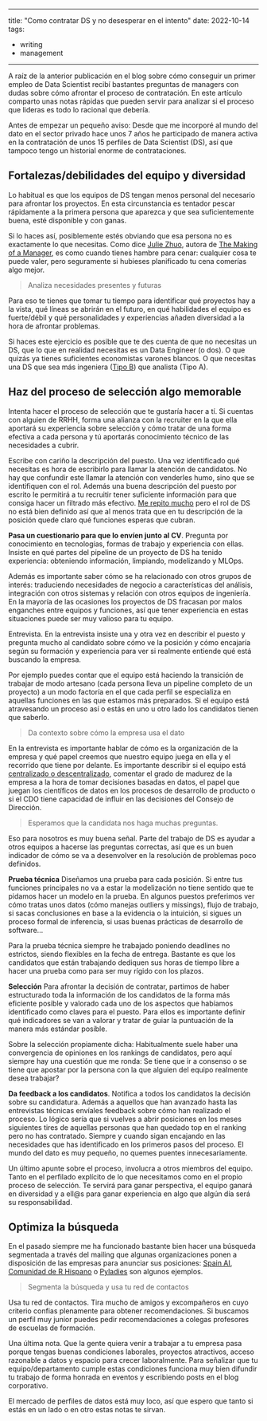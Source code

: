 
---
title: "Como contratar DS y no desesperar en el intento"
date: 2022-10-14
tags: 
- writing
- management
---

A raíz de la anterior publicación en el blog sobre cómo conseguir un primer empleo de Data Scientist recibí bastantes preguntas de managers con dudas sobre cómo afrontar el proceso de contratación. En este artículo comparto unas notas rápidas que pueden servir para analizar si el proceso que lideras es todo lo racional que debería.

Antes de empezar un pequeño aviso: Desde que me incorporé al mundo del dato en el sector privado hace unos 7 años he participado de manera activa en la contratación de unos 15 perfiles de Data Scientist (DS), así que tampoco tengo un historial enorme de contrataciones. 

## Fortalezas/debilidades del equipo y diversidad

Lo habitual es que los equipos de DS tengan menos personal del necesario para afrontar los proyectos. En esta circunstancia es tentador pescar rápidamente a la primera persona que aparezca y que sea suficientemente buena, esté disponible y con ganas. 

Si lo haces así, posiblemente estés obviando que esa persona no es exactamente lo que necesitas. Como dice [Julie Zhuo](https://twitter.com/joulee), autora de [The Making of a Manager](https://fellow.app/blog/management/julie-zhuo-the-making-of-a-manager/), es como cuando tienes hambre para cenar: cualquier cosa te puede valer, pero seguramente si hubieses planificado tu cena comerías algo mejor.

> Analiza necesidades presentes y futuras

Para eso te tienes que tomar tu tiempo para identificar qué proyectos hay a la vista, qué líneas se abrirán en el futuro, en qué habilidades el equipo es fuerte/débil y qué personalidades y experiencias añaden diversidad a la hora de afrontar problemas.

Si haces este ejercicio es posible que te des cuenta de que no necesitas un DS, que lo que en realidad necesitas es un Data Engineer (o dos). O que quizás ya tienes suficientes economistas varones blancos. O que necesitas una DS que sea más ingeniera ([Tipo B](https://medium.com/@jamesdensmore/there-are-two-types-of-data-scientists-and-two-types-of-problems-to-solve-a149a0148e64)) que analista (Tipo A).

## Haz del proceso de selección algo memorable

Intenta hacer el proceso de selección que te gustaría hacer a tí. Si cuentas con alguien de RRHH, forma una alianza con la recruiter en la que ella aportará su experiencia sobre selección y cómo tratar de una forma efectiva a cada persona y tú aportarás conocimiento técnico de las necesidades a cubrir.

Escribe con cariño la descripción del puesto. Una vez identificado qué necesitas es hora de escribirlo para llamar la atención de candidatos. No hay que confundir este llamar la atención con venderles humo, sino que se identifiquen con el rol. Además una buena descripción del puesto por escrito le permitirá a tu recruitir tener suficiente información para que consiga hacer un filtrado más efectivo. [Me repito mucho](https://twitter.com/pelayoarbues/status/1273864002473517056?s=20&t=Ed2hTBGHS9I0IVefG0XExg) pero el rol de DS no está bien definido así que al menos trata que en tu descripción de la posición quede claro qué funciones esperas que cubran.

**Pasa un cuestionario para que lo envíen junto al CV**. Pregunta por conocimiento en tecnologías, formas de trabajo y experiencia con ellas. Insiste en qué partes del pipeline de un proyecto de DS ha tenido experiencia: obteniendo información, limpiando, modelizando y MLOps.

Además es importante saber cómo se ha relacionado con otros grupos de interés: traduciendo necesidades de negocio a características del análisis, integración con otros sistemas y relación con otros equipos de ingeniería. En la mayoría de las ocasiones los proyectos de DS fracasan por malos enganches entre equipos y funciones, así que tener experiencia en estas situaciones puede ser muy valioso para tu equipo.

Entrevista. En la entrevista insiste una y otra vez en describir el puesto y pregunta mucho al candidato sobre cómo ve la posición y cómo encajaría según su formación y experiencia para ver si realmente entiende qué está buscando la empresa.
  
Por ejemplo puedes contar que el equipo está haciendo la transición de trabajar de modo artesano (cada persona lleva un pipeline completo de un proyecto) a un modo factoría en el que cada perfil se especializa en aquellas funciones en las que estamos más preparados. Si el equipo está atravesando un proceso así o estás en uno u otro lado los candidatos tienen que saberlo.

> Da contexto sobre cómo la empresa usa el dato

En la entrevista es importante hablar de cómo es la organización de la empresa y qué papel creemos que nuestro equipo juega en ella y el recorrido que tiene por delante. Es importante describir si el equipo está [centralizado o descentralizado](https://mikkeldengsoe.substack.com/p/data-team-structure-embedded-or-centralised?), comentar el grado de madurez de la empresa a la hora de tomar decisiones basadas en datos, el papel que juegan los científicos de datos en los procesos de desarrollo de producto o si el CDO tiene capacidad de influir en las decisiones del Consejo de Dirección.

> Esperamos que la candidata nos haga muchas preguntas.

Eso para nosotros es muy buena señal. Parte del trabajo de DS es ayudar a otros equipos a hacerse las preguntas correctas, así que es un buen indicador de cómo se va a desenvolver en la resolución de problemas poco definidos.

**Prueba técnica** Diseñamos una prueba para cada posición. Si entre tus funciones principales no va a estar la modelización no tiene sentido que te pidamos hacer un modelo en la prueba. En algunos puestos preferimos ver cómo tratas unos datos (cómo manejas outliers y missings), flujo de trabajo, si sacas conclusiones en base a la evidencia o la intuición, si sigues un proceso formal de inferencia, si usas buenas prácticas de desarrollo de software…

Para la prueba técnica siempre he trabajado poniendo deadlines no estrictos, siendo flexibles en la fecha de entrega. Bastante es que los candidatos que están trabajando dediquen sus horas de tiempo libre a hacer una prueba como para ser muy rígido con los plazos.

**Selección** Para afrontar la decisión de contratar, partimos de haber estructurado toda la información de los candidatos de la forma más eficiente posible y valorado cada uno de los aspectos que habíamos identificado como claves para el puesto. Para ellos es importante definir qué indicadores se van a valorar y tratar de guiar la puntuación de la manera más estándar posible.

Sobre la selección propiamente dicha: Habitualmente suele haber una convergencia de opiniones en los rankings de candidatos, pero aquí siempre hay una cuestión que me ronda: Se tiene que ir a consenso o se tiene que apostar por la persona con la que alguien del equipo realmente desea trabajar?

**Da feedback a los candidatos**. Notifica a todos los candidatos la decisión sobre su candidatura. Además a aquellos que han avanzado hasta las entrevistas técnicas envíales feedback sobre cómo han realizado el proceso. Lo lógico sería que si vuelves a abrir posiciones en los meses siguientes tires de aquellas personas que han quedado top en el ranking pero no has contratado. Siempre y cuando sigan encajando en las necesidades que has identificado en los primeros pasos del proceso. El mundo del dato es muy pequeño, no quemes puentes innecesariamente.

Un último apunte sobre el proceso, involucra a otros miembros del equipo. Tanto en el perfilado explícito de lo que necesitamos como en el propio proceso de selección. Te servirá para ganar perspectiva, el equipo ganará en diversidad y a ell@s para ganar experiencia en algo que algún día será su responsabilidad.

## Optimiza la búsqueda
  
En el pasado siempre me ha funcionado bastante bien hacer una búsqueda segmentada a través del mailing que algunas organizaciones ponen a disposición de las empresas para anunciar sus posiciones: [Spain AI](https://www.spain-ai.com/), [Comunidad de R Hispano](http://r-es.org/quenes-somos/) o [Pyladies](http://madrid.pyladies.com/) son algunos ejemplos.
  
> Segmenta la búsqueda y usa tu red de contactos

Usa tu red de contactos. Tira mucho de amigos y excompañeros en cuyo criterio confias plenamente para obtener recomendaciones. Si buscamos un perfil muy junior puedes pedir recomendaciones a colegas profesores de escuelas de formación.

Una última nota. Que la gente quiera venir a trabajar a tu empresa pasa porque tengas buenas condiciones laborales, proyectos atractivos, acceso razonable a datos y espacio para crecer laboralmente. Para señalizar que tu equipo/departamento cumple estas condiciones funciona muy bien difundir tu trabajo de forma honrada en eventos y escribiendo posts en el blog corporativo.

El mercado de perfiles de datos está muy loco, así que espero que tanto si estás en un lado o en otro estas notas te sirvan.




